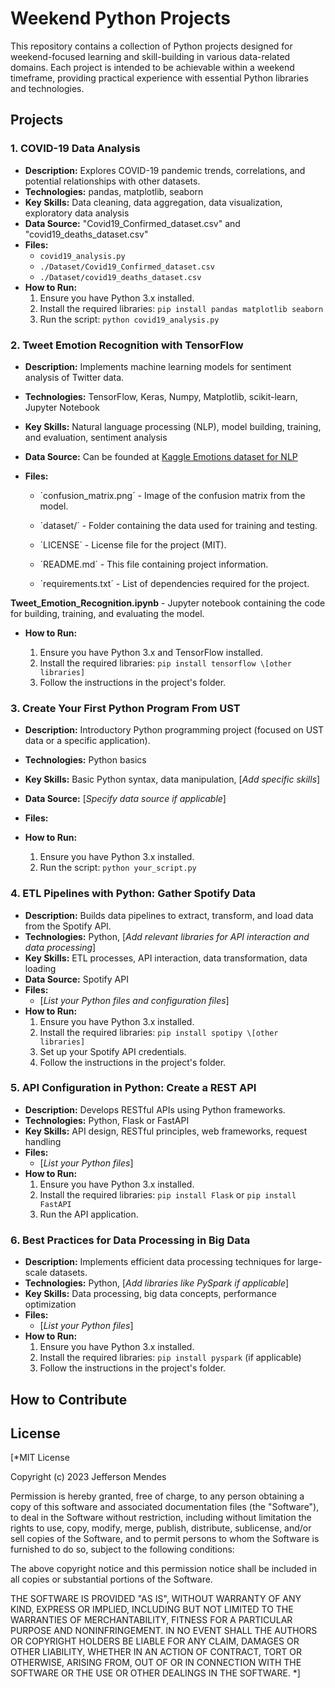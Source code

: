 # Weekend Python Projects

This repository contains a collection of Python projects designed for weekend-focused learning and skill-building in various data-related domains. Each project is intended to be achievable within a weekend timeframe, providing practical experience with essential Python libraries and technologies.

## Projects

### 1. COVID-19 Data Analysis

* **Description:** Explores COVID-19 pandemic trends, correlations, and potential relationships with other datasets.
* **Technologies:** pandas, matplotlib, seaborn
* **Key Skills:** Data cleaning, data aggregation, data visualization, exploratory data analysis
* **Data Source:** "Covid19\_Confirmed\_dataset.csv" and "covid19\_deaths\_dataset.csv" 
* **Files:**
    * `covid19_analysis.py` 
    * `./Dataset/Covid19_Confirmed_dataset.csv`
    * `./Dataset/covid19_deaths_dataset.csv`
* **How to Run:**
    1.  Ensure you have Python 3.x installed.
    2.  Install the required libraries: `pip install pandas matplotlib seaborn`
    3.  Run the script: `python covid19_analysis.py`

### 2. Tweet Emotion Recognition with TensorFlow

* **Description:** Implements machine learning models for sentiment analysis of Twitter data.
* **Technologies:** TensorFlow, Keras, Numpy, Matplotlib, scikit-learn, Jupyter Notebook
* **Key Skills:** Natural language processing (NLP), model building, training, and evaluation, sentiment analysis
* **Data Source:** Can be founded at [Kaggle Emotions dataset for NLP](https://www.kaggle.com/datasets/praveengovi/emotions-dataset-for-nlp)

* **Files:**

   * ´confusion_matrix.png´ - Image of the confusion matrix from the model.
   
   * ´dataset/´ - Folder containing the data used for training and testing.
   
   * ´LICENSE´ - License file for the project (MIT).
   
   * ´README.md´ - This file containing project information.
   
   * ´requirements.txt´ - List of dependencies required for the project.

**Tweet_Emotion_Recognition.ipynb** - Jupyter notebook containing the code for building, training, and evaluating the model.

* **How to Run:**
  
    1.  Ensure you have Python 3.x and TensorFlow installed.
    2.  Install the required libraries: `pip install tensorflow \[other libraries]`
    3.  Follow the instructions in the project's folder.

### 3. Create Your First Python Program From UST

* **Description:** Introductory Python programming project (focused on UST data or a specific application).
* **Technologies:** Python basics
* **Key Skills:** Basic Python syntax, data manipulation, \[*Add specific skills*]
* **Data Source:** \[*Specify data source if applicable*]
* **Files:**


* **How to Run:**
    1.  Ensure you have Python 3.x installed.
    2.  Run the script: `python your_script.py`

### 4. ETL Pipelines with Python: Gather Spotify Data

* **Description:** Builds data pipelines to extract, transform, and load data from the Spotify API.
* **Technologies:** Python, \[*Add relevant libraries for API interaction and data processing*]
* **Key Skills:** ETL processes, API interaction, data transformation, data loading
* **Data Source:** Spotify API
* **Files:**
    * \[*List your Python files and configuration files*]
* **How to Run:**
    1.  Ensure you have Python 3.x installed.
    2.  Install the required libraries: `pip install spotipy \[other libraries]`
    3.  Set up your Spotify API credentials.
    4.  Follow the instructions in the project's folder.

### 5. API Configuration in Python: Create a REST API

* **Description:** Develops RESTful APIs using Python frameworks.
* **Technologies:** Python, Flask or FastAPI
* **Key Skills:** API design, RESTful principles, web frameworks, request handling
* **Files:**
    * \[*List your Python files*]
* **How to Run:**
    1.  Ensure you have Python 3.x installed.
    2.  Install the required libraries: `pip install Flask` or `pip install FastAPI`
    3.  Run the API application.

### 6. Best Practices for Data Processing in Big Data

* **Description:** Implements efficient data processing techniques for large-scale datasets.
* **Technologies:** Python, \[*Add libraries like PySpark if applicable*]
* **Key Skills:** Data processing, big data concepts, performance optimization
* **Files:**
    * \[*List your Python files*]
* **How to Run:**
    1.  Ensure you have Python 3.x installed.
    2.  Install the required libraries: `pip install pyspark` (if applicable)
    3.  Follow the instructions in the project's folder.

## How to Contribute

## License

\[*MIT License

Copyright (c) 2023 Jefferson Mendes

Permission is hereby granted, free of charge, to any person obtaining a copy
of this software and associated documentation files (the "Software"), to deal
in the Software without restriction, including without limitation the rights
to use, copy, modify, merge, publish, distribute, sublicense, and/or sell
copies of the Software, and to permit persons to whom the Software is
furnished to do so, subject to the following conditions:

The above copyright notice and this permission notice shall be included in all
copies or substantial portions of the Software.

THE SOFTWARE IS PROVIDED "AS IS", WITHOUT WARRANTY OF ANY KIND, EXPRESS OR
IMPLIED, INCLUDING BUT NOT LIMITED TO THE WARRANTIES OF MERCHANTABILITY,
FITNESS FOR A PARTICULAR PURPOSE AND NONINFRINGEMENT. IN NO EVENT SHALL THE
AUTHORS OR COPYRIGHT HOLDERS BE LIABLE FOR ANY CLAIM, DAMAGES OR OTHER
LIABILITY, WHETHER IN AN ACTION OF CONTRACT, TORT OR OTHERWISE, ARISING FROM,
OUT OF OR IN CONNECTION WITH THE SOFTWARE OR THE USE OR OTHER DEALINGS IN THE
SOFTWARE.
*]

